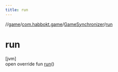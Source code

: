 ```yaml
---
title: run
---
```

//[game](../../../index.html)/[com.habbokt.game](../index.html)/[GameSynchronizer](index.html)/[run](run.html)



# run



[jvm]\
open override fun [run](run.html)()




